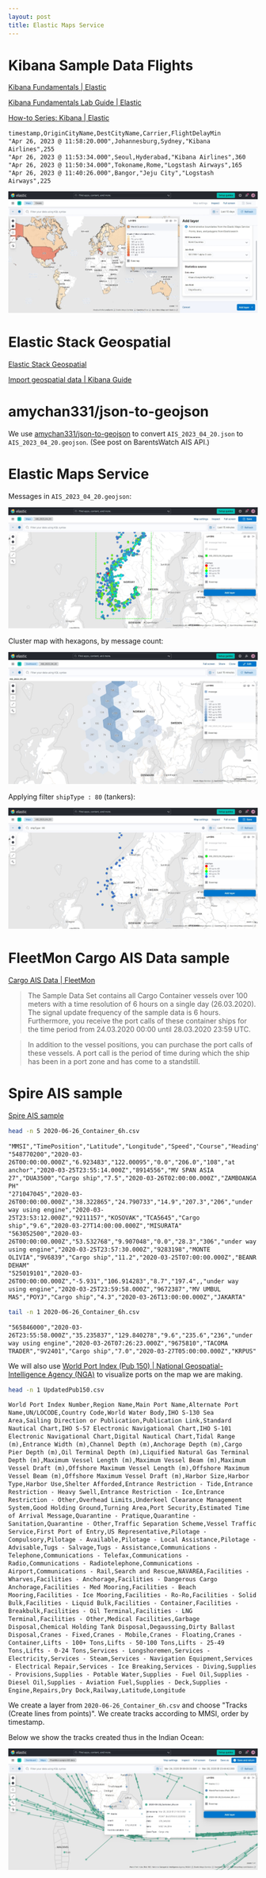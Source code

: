 ```yaml
---
layout: post
title: Elastic Maps Service
---
```


# Kibana Sample Data Flights

[Kibana Fundamentals \| Elastic](https://learn.elastic.co/)

[Kibana Fundamentals Lab Guide \| Elastic](https://www.elastic.co/pdf/kibana-fundamentals-additional-resources.pdf)

[How-to Series: Kibana \| Elastic](https://www.elastic.co/videos/training-how-to-series-stack)

```csv
timestamp,OriginCityName,DestCityName,Carrier,FlightDelayMin
"Apr 26, 2023 @ 11:58:20.000",Johannesburg,Sydney,"Kibana Airlines",255
"Apr 26, 2023 @ 11:53:34.000",Seoul,Hyderabad,"Kibana Airlines",360
"Apr 26, 2023 @ 11:50:34.000",Tokoname,Rome,"Logstash Airways",165
"Apr 26, 2023 @ 11:40:26.000",Bangor,"Jeju City","Logstash Airways",225
```

![Kibana Sample Data Flights](/images/Elastic/Kibana_Sample_Data_Flights.jpeg)

# Elastic Stack Geospatial

[Elastic Stack Geospatial](https://www.elastic.co/geospatial)

[Import geospatial data \| Kibana Guide](https://www.elastic.co/guide/en/kibana/current/import-geospatial-data.html)

# amychan331/json-to-geojson

We use [amychan331/json-to-geojson](https://github.com/amychan331/json-to-geojson) to convert `AIS_2023_04_20.json` to
`AIS_2023_04_20.geojson`. (See post on BarentsWatch AIS API.)

# Elastic Maps Service

Messages in `AIS_2023_04_20.geojson`:

![Points in AIS_2023_04_20.geojson](/images/Elastic/AIS_2023_04_20.jpeg)

Cluster map with hexagons, by message count:

![Cluster map with hexagons, by message count for AIS_2023_04_20.geojson](/images/Elastic/AIS_2023_04_20_cluster_hexagon.jpeg)

Applying filter `shipType : 80` (tankers):

![Filtering to tankers in AIS_2023_04_20.geojson](/images/Elastic/shipType_80.jpeg)

# FleetMon Cargo AIS Data sample

[Cargo AIS Data \| FleetMon](https://www.fleetmon.com/services/ais-data-shop/cargo/)

> The Sample Data Set contains all Cargo Container vessels over 100 meters with a time resolution of 6 hours on a single day (26.03.2020). The signal update frequency of the sample data is 6 hours. Furthermore, you receive the port calls of these container ships for the time period from 24.03.2020 00:00 until 28.03.2020 23:59 UTC.

> In addition to the vessel positions, you can purchase the port calls of these vessels. A port call is the period of time during which the ship has been in a port zone and has come to a standstill.

# Spire AIS sample

[Spire AIS sample](https://spire.com/maritime/get-started/)

```bash
head -n 5 2020-06-26_Container_6h.csv
```

```csv
"MMSI","TimePosition","Latitude","Longitude","Speed","Course","Heading","NavStatus","TimeVoyage","IMO","Name","Callsign","VesselType","Draught","TimeETA","Destination"
"548770200","2020-03-26T00:00:00.000Z","6.923483","122.00095","0.0","206.0","108","at anchor","2020-03-25T23:55:14.000Z","8914556","MV SPAN ASIA 27","DUA3500","Cargo ship","7.5","2020-03-26T02:00:00.000Z","ZAMBOANGA PH"
"271047045","2020-03-26T00:00:00.000Z","38.322865","24.790733","14.9","207.3","206","under way using engine","2020-03-25T23:53:12.000Z","9211157","KOSOVAK","TCA5645","Cargo ship","9.6","2020-03-27T14:00:00.000Z","MISURATA"
"563052500","2020-03-26T00:00:00.000Z","53.532768","9.907048","0.0","28.3","306","under way using engine","2020-03-25T23:57:30.000Z","9283198","MONTE OLIVIA","9V6839","Cargo ship","11.2","2020-03-25T07:00:00.000Z","BEANR DEHAM"
"525019101","2020-03-26T00:00:00.000Z","-5.931","106.914283","8.7","197.4",,"under way using engine","2020-03-25T23:59:58.000Z","9672387","MV UMBUL MAS","POYJ","Cargo ship","4.3","2020-03-26T13:00:00.000Z","JAKARTA"
```

```bash
tail -n 1 2020-06-26_Container_6h.csv
```

```csv
"565846000","2020-03-26T23:55:58.000Z","35.235837","129.840278","9.6","235.6","236","under way using engine","2020-03-26T07:26:23.000Z","9675810","TACOMA TRADER","9V2401","Cargo ship","7.0","2020-03-27T05:00:00.000Z","KRPUS"
```

We will also use [World Port Index (Pub 150) \| National Geospatial-Intelligence Agency (NGA)](https://msi.nga.mil/Publications/WPI)
to visualize ports on the map we are making.

```bash
head -n 1 UpdatedPub150.csv
```

```
World Port Index Number,Region Name,Main Port Name,Alternate Port Name,UN/LOCODE,Country Code,World Water Body,IHO S-130 Sea Area,Sailing Direction or Publication,Publication Link,Standard Nautical Chart,IHO S-57 Electronic Navigational Chart,IHO S-101 Electronic Navigational Chart,Digital Nautical Chart,Tidal Range (m),Entrance Width (m),Channel Depth (m),Anchorage Depth (m),Cargo Pier Depth (m),Oil Terminal Depth (m),Liquified Natural Gas Terminal Depth (m),Maximum Vessel Length (m),Maximum Vessel Beam (m),Maximum Vessel Draft (m),Offshore Maximum Vessel Length (m),Offshore Maximum Vessel Beam (m),Offshore Maximum Vessel Draft (m),Harbor Size,Harbor Type,Harbor Use,Shelter Afforded,Entrance Restriction - Tide,Entrance Restriction - Heavy Swell,Entrance Restriction - Ice,Entrance Restriction - Other,Overhead Limits,Underkeel Clearance Management System,Good Holding Ground,Turning Area,Port Security,Estimated Time of Arrival Message,Quarantine - Pratique,Quarantine - Sanitation,Quarantine - Other,Traffic Separation Scheme,Vessel Traffic Service,First Port of Entry,US Representative,Pilotage - Compulsory,Pilotage - Available,Pilotage - Local Assistance,Pilotage - Advisable,Tugs - Salvage,Tugs - Assistance,Communications - Telephone,Communications - Telefax,Communications - Radio,Communications - Radiotelephone,Communications - Airport,Communications - Rail,Search and Rescue,NAVAREA,Facilities - Wharves,Facilities - Anchorage,Facilities - Dangerous Cargo Anchorage,Facilities - Med Mooring,Facilities - Beach Mooring,Facilities - Ice Mooring,Facilities - Ro-Ro,Facilities - Solid Bulk,Facilities - Liquid Bulk,Facilities - Container,Facilities - Breakbulk,Facilities - Oil Terminal,Facilities - LNG Terminal,Facilities - Other,Medical Facilities,Garbage Disposal,Chemical Holding Tank Disposal,Degaussing,Dirty Ballast Disposal,Cranes - Fixed,Cranes - Mobile,Cranes - Floating,Cranes - Container,Lifts - 100+ Tons,Lifts - 50-100 Tons,Lifts - 25-49 Tons,Lifts - 0-24 Tons,Services - Longshoremen,Services - Electricity,Services - Steam,Services - Navigation Equipment,Services - Electrical Repair,Services - Ice Breaking,Services - Diving,Supplies - Provisions,Supplies - Potable Water,Supplies - Fuel Oil,Supplies - Diesel Oil,Supplies - Aviation Fuel,Supplies - Deck,Supplies - Engine,Repairs,Dry Dock,Railway,Latitude,Longitude
```

We create a layer from `2020-06-26_Container_6h.csv` and choose "Tracks (Create lines from points)". We create tracks according to
MMSI, order by timestamp.

Below we show the tracks created thus in the Indian Ocean:

![Indian Ocean ship tracks using FleetMon sample AIS data](/images/Elastic/FleetMon_sample_data_tracks.jpeg)